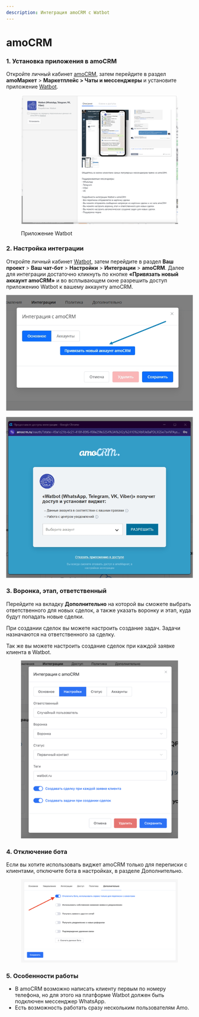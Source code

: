 ```yaml
---
description: Интеграция amoCRM с Watbot
---
```


# amoCRM

### 1. Установка приложения в amoCRM

Откройте личный кабинет [amoCRM](https://www.amocrm.ru/), затем перейдите в раздел **amoМаркет** > **Маркетплейс > Чаты и мессенджеры** и установите приложение [Watbot](https://watbot.ru).

<figure><img src="../../.gitbook/assets/image (2).png" alt=""><figcaption><p>Приложение Watbot</p></figcaption></figure>

### 2. Настройка интеграции

Откройте личный кабинет [Watbot](https://watbot.ru), затем перейдите в раздел **Ваш проект** > **Ваш чат-бот** > **Настройки** > **Интеграции** > **amoCRM**. Далее для интеграции достаточно кликнуть по кнопке **«Привязать новый аккаунт amoCRM»** и во всплывающем окне разрешить доступ приложению Watbot к вашему аккаунту amoCRM.

![](<../../.gitbook/assets/Скриншот 18-03-2025 182032.jpg>)

![](<../../.gitbook/assets/Скриншот 18-03-2025 182442.jpg>)

### 3. Воронка, этап, ответственный

Перейдите на вкладку **Дополнительно** на которой вы сможете выбрать ответственного для новых сделок, а также указать воронку и этап, куда будут попадать новые сделки.

При создании сделок вы можете настроить создание задач. Задачи назначаются на ответственного за сделку.

Так же вы можете настроить создание сделок при каждой заявке клиента в Watbot.

<figure><img src="../../.gitbook/assets/image (1) (1).png" alt=""><figcaption></figcaption></figure>

### 4. Отключение бота

Если вы хотите использовать виджет amoCRM только для переписки с клиентами, отключите бота  в настройках, в разделе Дополнительно.

<figure><img src="../../.gitbook/assets/image (2) (1).png" alt=""><figcaption></figcaption></figure>

### 5. Особенности работы

* В amoCRM возможно написать клиенту первым по номеру телефона, но для этого на платформе Watbot должен быть подключен мессенджер WhatsApp.
* &#x20;Есть возможность работать сразу нескольким пользователям Amo.

